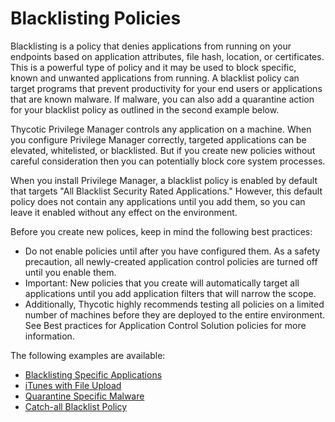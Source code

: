 [title]: # (Blacklisting Policies)
[tags]: # (deny)
[priority]: # (1)
# Blacklisting Policies

Blacklisting is a policy that denies applications from running on your endpoints based on application attributes, file hash, location, or certificates. This is a powerful type of policy and it may be used to block specific, known and unwanted applications from running. A blacklist policy can target programs that prevent productivity for your end users or applications that are known malware. If malware, you can also add a quarantine action for your blacklist policy as outlined in the second example below.

Thycotic Privilege Manager controls any application on a machine. When you configure Privilege Manager correctly, targeted applications can be elevated, whitelisted, or blacklisted. But if you create new policies without careful consideration then you can potentially block core system processes.

When you install Privilege Manager, a blacklist policy is enabled by default that targets "All Blacklist Security Rated Applications." However, this default policy does not contain any applications until you add them, so you can leave it enabled without any effect on the environment.

Before you create new polices, keep in mind the following best practices:

* Do not enable policies until after you have configured them. As a safety precaution, all newly-created application control policies are turned off until you enable them.
* Important: New policies that you create will automatically target all applications until you add application filters that will narrow the scope.
* Additionally, Thycotic highly recommends testing all policies on a limited number of machines before they are deployed to the entire environment. See Best practices for Application Control Solution policies for more information.

The following examples are available:

* [Blacklisting Specific Applications](spec-app.md)
* [iTunes with File Upload](iTunes-file-up.md)
* [Quarantine Specific Malware](quarantine.md)
* [Catch-all Blacklist Policy](catch-all.md)
